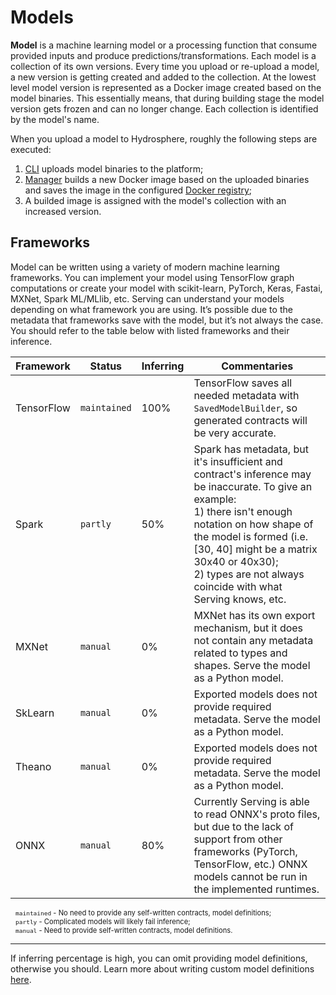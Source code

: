 # Models 

__Model__ is a machine learning model or a processing function that consume 
provided inputs and produce predictions/transformations. Each model is a 
collection of its own versions. Every time you upload or re-upload a model, 
a new version is getting created and added to the collection. At the lowest 
level model version is represented as a Docker image created based on the 
model binaries. This essentially means, that during building stage the model 
version gets frozen and can no longer change. Each collection is identified 
by the model's name. 

When you upload a model to Hydrosphere, roughly the following steps are 
executed:

1. [CLI](../components/cli.html) uploads model binaries to the platform;
1. [Manager](../components/index.html#manager-service) builds a new Docker 
image based on the uploaded binaries and saves the image in the configured 
[Docker registry](../components/index.html#docker-registry);
1. A builded image is assigned with the model's collection with an increased 
version.

## Frameworks

Model can be written using a variety of modern machine learning frameworks. 
You can implement your model using TensorFlow graph computations or create 
your model with scikit-learn, PyTorch, Keras, Fastai, MXNet, Spark ML/MLlib, 
etc. Serving can understand your models depending on what framework you are 
using. It’s possible due to the metadata that frameworks save with the model, 
but it’s not always the case. You should refer to the table below with listed 
frameworks and their inference. 

<div class="flexible-table">
	<table>
		<thead>
			<tr>
				<th>Framework</th>
				<th>Status</th>
				<th>Inferring</th>
				<th>Commentaries</th>
			</tr>
		</thead>
		<tbody>
			<tr>
				<td>TensorFlow</td>
				<td><code>maintained</code></td>
				<td>100%</td>
				<td>TensorFlow saves all needed metadata with <code>SavedModelBuilder</code>, so generated contracts will be very accurate.</td>
			</tr>
			<tr>
				<td>Spark</td>
				<td><code>partly</code></td>
				<td>50%</td>
				<td>Spark has metadata, but it's insufficient and contract's inference may be inaccurate. To give an example:<br>1) there isn't enough notation on how shape of the model is formed (i.e. [30, 40] might be a matrix 30x40 or 40x30);<br>2) types are not always coincide with what Serving knows, etc.</td>
			</tr>
			<tr>
				<td>MXNet</td>
				<td><code>manual</code></td>
				<td>0%</td>
				<td>MXNet has its own export mechanism, but it does not contain any metadata related to types and shapes. Serve the model as a Python model.</td>
			</tr>
			<tr>
				<td>SkLearn</td>
				<td><code>manual</code></td>
				<td>0%</td>
				<td>Exported models does not provide required metadata. Serve the model as a Python model.</td>
			</tr>
			<tr>
				<td>Theano</td>
				<td><code>manual</code></td>
				<td>0%</td>
				<td>Exported models does not provide required metadata. Serve the model as a Python model.</td>
			</tr>
			<tr>
				<td>ONNX</td>
				<td><code>manual</code></td>
				<td>80%</td>
				<td>Currently Serving is able to read ONNX's proto files, but due to the lack of support from other frameworks (PyTorch, TensorFlow, etc.) ONNX models cannot be run in the implemented runtimes.</td>
			</tr>
		</tbody>
	</table>
</div>

<p style="font-size:0.8em; margin-top: 10px; margin-left: 8px;">
	<code>maintained</code> - No need to provide any self-written contracts, model definitions;<br>
	<code>partly</code> - Complicated models will likely fail inference;<br>
	<code>manual</code> - Need to provide self-written contracts, model definitions.<br>
</p>

<hr>

If inferring percentage is high, you can omit providing model definitions, 
otherwise you should. Learn more about writing custom model definitions 
[here](../how-to/write-resource-definitions.html#model).
